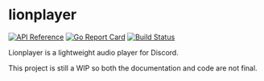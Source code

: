 # lionplayer 
[![API Reference](https://camo.githubusercontent.com/2bab32023e2c77190848c9c2f11a20172f945ac0/68747470733a2f2f676f646f632e6f72672f6769746875622e636f6d2f62776d617272696e2f646973636f7264676f3f7374617475732e737667)](https://godoc.org/github.com/dondish/lionplayer) 
[![Go Report Card](https://goreportcard.com/badge/github.com/dondish/lionplayer)](https://goreportcard.com/report/github.com/dondish/lionplayer) 
[![Build Status](https://travis-ci.com/dondish/lionplayer.svg?branch=master)](https://travis-ci.com/dondish/lionplayer)

Lionplayer is a lightweight audio player for Discord.

This project is still a WIP so both the documentation and code are not final.